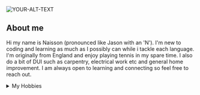 <picture>
 <source media="(prefers-color-scheme: dark)" srcset="https://scontent-atl3-1.xx.fbcdn.net/v/t1.6435-9/53670377_10161621909425128_8715613559943331840_n.jpg?stp=dst-jpg_p206x206&_nc_cat=103&ccb=1-7&_nc_sid=c21ed2&_nc_ohc=kdbvIinesg4AX8j3moC&_nc_ht=scontent-atl3-1.xx&oh=00_AfCIGG3pe8cJC7wRBxNXpmn8oyXkFIZ6lDHy3Gh9KAfKqA&oe=65D8F33F">
 <source media="(prefers-color-scheme: light)" srcset="https://scontent-atl3-1.xx.fbcdn.net/v/t1.6435-9/53670377_10161621909425128_8715613559943331840_n.jpg?stp=dst-jpg_p206x206&_nc_cat=103&ccb=1-7&_nc_sid=c21ed2&_nc_ohc=kdbvIinesg4AX8j3moC&_nc_ht=scontent-atl3-1.xx&oh=00_AfCIGG3pe8cJC7wRBxNXpmn8oyXkFIZ6lDHy3Gh9KAfKqA&oe=65D8F33F">
 <img alt="YOUR-ALT-TEXT" src="https://scontent-atl3-1.xx.fbcdn.net/v/t1.6435-9/53670377_10161621909425128_8715613559943331840_n.jpg?stp=dst-jpg_p206x206&_nc_cat=103&ccb=1-7&_nc_sid=c21ed2&_nc_ohc=kdbvIinesg4AX8j3moC&_nc_ht=scontent-atl3-1.xx&oh=00_AfCIGG3pe8cJC7wRBxNXpmn8oyXkFIZ6lDHy3Gh9KAfKqA&oe=65D8F33F">
</picture>

## About me

Hi my name is Naisson (pronounced like Jason with an 'N'). I'm new to coding and learning as much as I possibly can while i tackle each language. I'm originally from England and enjoy playing tennis in my spare time. I also do a bit of DUI such as carpentry, electrical work etc and general home improvement. I am always open to learning and connecting so feel free to reach out.

<details>
<summary>My Hobbies</summary>

| Rank | Hobbies |
|-----:|---------------------------|
|     1| Tennis                    |
|     2| Video Games               |
|     3| Home Improvement          |
|     4| Trying New Foods/Cuisine  |
|     5| Watching tv/sports        |
|     6| Games (MTG/Boardgames etc)|

</details>
